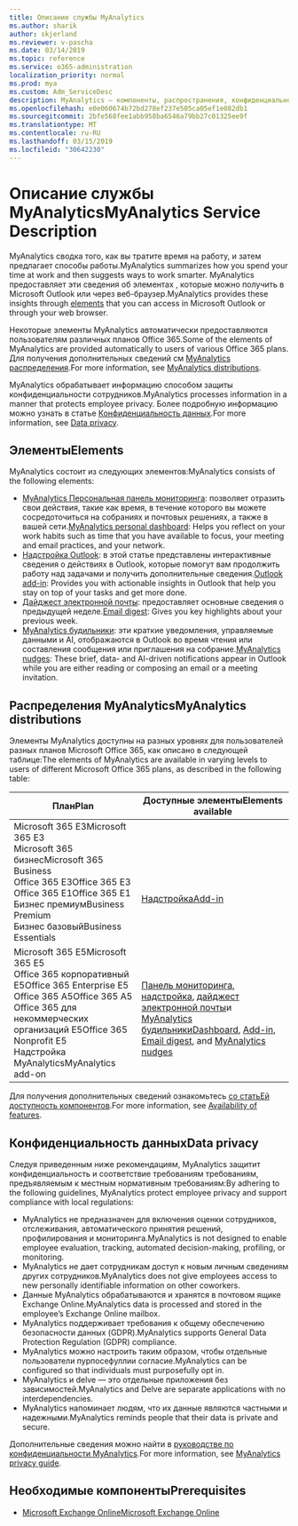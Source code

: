 ```yaml
---
title: Описание службы MyAnalytics
ms.author: sharik
author: skjerland
ms.reviewer: v-pascha
ms.date: 03/14/2019
ms.topic: reference
ms.service: o365-administration
localization_priority: normal
ms.prod: mya
ms.custom: Adm_ServiceDesc
description: MyAnalytics — компоненты, распространения, конфиденциальность и необходимые компоненты
ms.openlocfilehash: e0e060674b72bd278ef237e505ca05ef1e082db1
ms.sourcegitcommit: 2bfe568fee1abb958ba6546a79bb27c01325ee9f
ms.translationtype: MT
ms.contentlocale: ru-RU
ms.lasthandoff: 03/15/2019
ms.locfileid: "30642230"
---
```

# <a name="myanalytics-service-description"></a><span data-ttu-id="0a442-103">Описание службы MyAnalytics</span><span class="sxs-lookup"><span data-stu-id="0a442-103">MyAnalytics Service Description</span></span>

<span data-ttu-id="0a442-104">MyAnalytics сводка того, как вы тратите время на работу, и затем предлагает способы работы.</span><span class="sxs-lookup"><span data-stu-id="0a442-104">MyAnalytics summarizes how you spend your time at work and then suggests ways to work smarter.</span></span> <span data-ttu-id="0a442-105">MyAnalytics предоставляет эти сведения об элементах [](#elements) , которые можно получить в Microsoft Outlook или через веб-браузер.</span><span class="sxs-lookup"><span data-stu-id="0a442-105">MyAnalytics provides these insights through [elements](#elements) that you can access in Microsoft Outlook or through your web browser.</span></span>

<span data-ttu-id="0a442-106">Некоторые элементы MyAnalytics автоматически предоставляются пользователям различных планов Office 365.</span><span class="sxs-lookup"><span data-stu-id="0a442-106">Some of the elements of MyAnalytics are provided automatically to users of various Office 365 plans.</span></span> <span data-ttu-id="0a442-107">Для получения дополнительных сведений см [MyAnalytics распределения](#myanalytics-distributions).</span><span class="sxs-lookup"><span data-stu-id="0a442-107">For more information, see [MyAnalytics distributions](#myanalytics-distributions).</span></span>  

<span data-ttu-id="0a442-108">MyAnalytics обрабатывает информацию способом защиты конфиденциальности сотрудников.</span><span class="sxs-lookup"><span data-stu-id="0a442-108">MyAnalytics processes information in a manner that protects employee privacy.</span></span> <span data-ttu-id="0a442-109">Более подробную информацию можно узнать в статье [Конфиденциальность данных](#data-privacy).</span><span class="sxs-lookup"><span data-stu-id="0a442-109">For more information, see [Data privacy](#data-privacy).</span></span>

## <a name="elements"></a><span data-ttu-id="0a442-110">Элементы</span><span class="sxs-lookup"><span data-stu-id="0a442-110">Elements</span></span>

<span data-ttu-id="0a442-111">MyAnalytics состоит из следующих элементов:</span><span class="sxs-lookup"><span data-stu-id="0a442-111">MyAnalytics consists of the following elements:</span></span>

* <span data-ttu-id="0a442-112">[MyAnalytics Персональная панель мониторинга](https://docs.microsoft.com/workplace-analytics/myanalytics/use/dashboard): позволяет отразить свои действия, такие как время, в течение которого вы можете сосредоточиться на собраниях и почтовых решениях, а также в вашей сети.</span><span class="sxs-lookup"><span data-stu-id="0a442-112">[MyAnalytics personal dashboard](https://docs.microsoft.com/workplace-analytics/myanalytics/use/dashboard): Helps you reflect on your work habits such as time that you have available to focus, your meeting and email practices, and your network.</span></span>
* <span data-ttu-id="0a442-113">[Надстройка Outlook](https://docs.microsoft.com/workplace-analytics/myanalytics/use/add-in): в этой статье представлены интерактивные сведения о действиях в Outlook, которые помогут вам продолжить работу над задачами и получить дополнительные сведения.</span><span class="sxs-lookup"><span data-stu-id="0a442-113">[Outlook add-in](https://docs.microsoft.com/workplace-analytics/myanalytics/use/add-in): Provides you with actionable insights in Outlook that help you stay on top of your tasks and get more done.</span></span>
* <span data-ttu-id="0a442-114">[Дайджест электронной почты](https://docs.microsoft.com/workplace-analytics/myanalytics/use/email-digest): предоставляет основные сведения о предыдущей неделе.</span><span class="sxs-lookup"><span data-stu-id="0a442-114">[Email digest](https://docs.microsoft.com/workplace-analytics/myanalytics/use/email-digest): Gives you key highlights about your previous week.</span></span>
* <span data-ttu-id="0a442-115">[MyAnalytics будильники](https://docs.microsoft.com/workplace-analytics/myanalytics/use/mya-notifications): эти краткие уведомления, управляемые данными и AI, отображаются в Outlook во время чтения или составления сообщения или приглашения на собрание.</span><span class="sxs-lookup"><span data-stu-id="0a442-115">[MyAnalytics nudges](https://docs.microsoft.com/workplace-analytics/myanalytics/use/mya-notifications): These brief, data- and AI-driven notifications appear in Outlook while you are either reading or composing an email or a meeting invitation.</span></span>

## <a name="myanalytics-distributions"></a><span data-ttu-id="0a442-116">Распределения MyAnalytics</span><span class="sxs-lookup"><span data-stu-id="0a442-116">MyAnalytics distributions</span></span>

<span data-ttu-id="0a442-117">Элементы MyAnalytics доступны на разных уровнях для пользователей разных планов Microsoft Office 365, как описано в следующей таблице:</span><span class="sxs-lookup"><span data-stu-id="0a442-117">The elements of MyAnalytics are available in varying levels to users of different Microsoft Office 365 plans, as described in the following table:</span></span>

| <span data-ttu-id="0a442-118">План</span><span class="sxs-lookup"><span data-stu-id="0a442-118">Plan</span></span> | <span data-ttu-id="0a442-119">Доступные элементы</span><span class="sxs-lookup"><span data-stu-id="0a442-119">Elements available</span></span> |
| --- | --- |
| <span data-ttu-id="0a442-120">Microsoft 365 E3</span><span class="sxs-lookup"><span data-stu-id="0a442-120">Microsoft 365 E3</span></span></br><span data-ttu-id="0a442-121">Microsoft 365 бизнес</span><span class="sxs-lookup"><span data-stu-id="0a442-121">Microsoft 365 Business</span></span></br><span data-ttu-id="0a442-122">Office 365 E3</span><span class="sxs-lookup"><span data-stu-id="0a442-122">Office 365 E3</span></span></br><span data-ttu-id="0a442-123">Office 365 E1</span><span class="sxs-lookup"><span data-stu-id="0a442-123">Office 365 E1</span></span></br><span data-ttu-id="0a442-124">Бизнес премиум</span><span class="sxs-lookup"><span data-stu-id="0a442-124">Business Premium</span></span></br><span data-ttu-id="0a442-125">Бизнес базовый</span><span class="sxs-lookup"><span data-stu-id="0a442-125">Business Essentials</span></span> | </br></br></br>[<span data-ttu-id="0a442-126">Надстройка</span><span class="sxs-lookup"><span data-stu-id="0a442-126">Add-in</span></span>](https://docs.microsoft.com/en-us/workplace-analytics/myanalytics/use/add-in) |
| <span data-ttu-id="0a442-127">Microsoft 365 E5</span><span class="sxs-lookup"><span data-stu-id="0a442-127">Microsoft 365 E5</span></span></br><span data-ttu-id="0a442-128">Office 365 корпоративный E5</span><span class="sxs-lookup"><span data-stu-id="0a442-128">Office 365 Enterprise E5</span></span></br><span data-ttu-id="0a442-129">Office 365 A5</span><span class="sxs-lookup"><span data-stu-id="0a442-129">Office 365 A5</span></span></br><span data-ttu-id="0a442-130">Office 365 для некоммерческих организаций E5</span><span class="sxs-lookup"><span data-stu-id="0a442-130">Office 365 Nonprofit E5</span></span></br><span data-ttu-id="0a442-131">Надстройка MyAnalytics</span><span class="sxs-lookup"><span data-stu-id="0a442-131">MyAnalytics add-on</span></span> | </br><span data-ttu-id="0a442-132">[Панель мониторинга](https://docs.microsoft.com/en-us/workplace-analytics/myanalytics/use/dashboard), [надстройка](https://docs.microsoft.com/en-us/workplace-analytics/myanalytics/use/add-in), [дайджест электронной почты](https://docs.microsoft.com/en-us/workplace-analytics/myanalytics/use/email-digest)и [MyAnalytics будильники](https://docs.microsoft.com/en-us/workplace-analytics/myanalytics/use/mya-notifications)</span><span class="sxs-lookup"><span data-stu-id="0a442-132">[Dashboard](https://docs.microsoft.com/en-us/workplace-analytics/myanalytics/use/dashboard), [Add-in](https://docs.microsoft.com/en-us/workplace-analytics/myanalytics/use/add-in), [Email digest](https://docs.microsoft.com/en-us/workplace-analytics/myanalytics/use/email-digest), and [MyAnalytics nudges](https://docs.microsoft.com/en-us/workplace-analytics/myanalytics/use/mya-notifications)</span></span> |

<span data-ttu-id="0a442-133">Для получения дополнительных сведений ознакомьтесь [со статьЕй доступность компонентов](https://docs.microsoft.com/workplace-analytics/myanalytics/overview/plans-environments).</span><span class="sxs-lookup"><span data-stu-id="0a442-133">For more information, see [Availability of features](https://docs.microsoft.com/workplace-analytics/myanalytics/overview/plans-environments).</span></span>

## <a name="data-privacy"></a><span data-ttu-id="0a442-134">Конфиденциальность данных</span><span class="sxs-lookup"><span data-stu-id="0a442-134">Data privacy</span></span>

<span data-ttu-id="0a442-135">Следуя приведенным ниже рекомендациям, MyAnalytics защитит конфиденциальность и соответствие требованиям требованиям, предъявляемым к местным нормативным требованиям:</span><span class="sxs-lookup"><span data-stu-id="0a442-135">By adhering to the following guidelines, MyAnalytics protect employee privacy and support compliance with local regulations:</span></span>

* <span data-ttu-id="0a442-136">MyAnalytics не предназначен для включения оценки сотрудников, отслеживания, автоматического принятия решений, профилирования и мониторинга.</span><span class="sxs-lookup"><span data-stu-id="0a442-136">MyAnalytics is not designed to enable employee evaluation, tracking, automated decision-making, profiling, or monitoring.</span></span>
* <span data-ttu-id="0a442-137">MyAnalytics не дает сотрудникам доступ к новым личным сведениям других сотрудников.</span><span class="sxs-lookup"><span data-stu-id="0a442-137">MyAnalytics does not give employees access to new personally identifiable information on other coworkers.</span></span>
* <span data-ttu-id="0a442-138">Данные MyAnalytics обрабатываются и хранятся в почтовом ящике Exchange Online.</span><span class="sxs-lookup"><span data-stu-id="0a442-138">MyAnalytics data is processed and stored in the employee’s Exchange Online mailbox.</span></span>
* <span data-ttu-id="0a442-139">MyAnalytics поддерживает требования к общему обеспечению безопасности данных (GDPR).</span><span class="sxs-lookup"><span data-stu-id="0a442-139">MyAnalytics supports General Data Protection Regulation (GDPR) compliance.</span></span>
* <span data-ttu-id="0a442-140">MyAnalytics можно настроить таким образом, чтобы отдельные пользователи пурпосефуллии согласие.</span><span class="sxs-lookup"><span data-stu-id="0a442-140">MyAnalytics can be configured so that individuals must purposefully opt in.</span></span>
* <span data-ttu-id="0a442-141">MyAnalytics и delve — это отдельные приложения без зависимостей.</span><span class="sxs-lookup"><span data-stu-id="0a442-141">MyAnalytics and Delve are separate applications with no interdependencies.</span></span>
* <span data-ttu-id="0a442-142">MyAnalytics напоминает людям, что их данные являются частными и надежными.</span><span class="sxs-lookup"><span data-stu-id="0a442-142">MyAnalytics reminds people that their data is private and secure.</span></span>

<span data-ttu-id="0a442-143">Дополнительные сведения можно найти в [руководстве по конфиденциальности MyAnalytics](https://docs.microsoft.com/workplace-analytics/myanalytics/overview/privacy-guide).</span><span class="sxs-lookup"><span data-stu-id="0a442-143">For more information, see [MyAnalytics privacy guide](https://docs.microsoft.com/workplace-analytics/myanalytics/overview/privacy-guide).</span></span>

## <a name="prerequisites"></a><span data-ttu-id="0a442-144">Необходимые компоненты</span><span class="sxs-lookup"><span data-stu-id="0a442-144">Prerequisites</span></span>

* [<span data-ttu-id="0a442-145">Microsoft Exchange Online</span><span class="sxs-lookup"><span data-stu-id="0a442-145">Microsoft Exchange Online</span></span>](https://docs.microsoft.com/office365/servicedescriptions/exchange-online-service-description/exchange-online-service-description)
